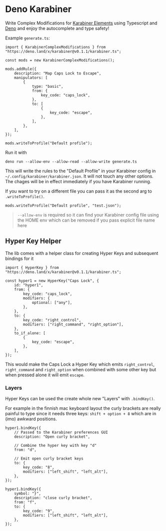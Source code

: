 # Deno Karabiner

Write Complex Modifications for [Karabiner
Elements](https://karabiner-elements.pqrs.org/) using Typescript and
[Deno](https://deno.land/) and enjoy the autocomplete and type safety!

Example `generate.ts`:

```tsx
import { KarabinerComplexModifications } from "https://deno.land/x/karabiner@v0.1.1/karabiner.ts";

const mods = new KarabinerComplexModifications();

mods.addRule({
    description: "Map Caps Lock to Escape",
    manipulators: [
        {
            type: "basic",
            from: {
                key_code: "caps_lock",
            },
            to: [
                {
                    key_code: "escape",
                },
            ],
        },
    ],
});

mods.writeToProfile("Default profile");
```

Run it with

```
deno run --allow-env --allow-read --allow-write generate.ts
```

This will write the rules to the "Default Profile" in your Karabiner config
in `~/.config/karabiner/karabiner.json`. It will not touch any other options.
The chages will be in effect immediately if you have Karabiner running.

If you want to try on a different file you can pass it as the second arg to
`.writeToProfile()`.

```tsx
mods.writeToProfile("Default profile", "test.json");
```

> `--allow-env` is required so it can find your Karabiner config file using
> the HOME env which can be removed if you pass explicit file name here

## Hyper Key Helper

The lib comes with a helper class for creating Hyper Keys and subsequent
bindings for it

```tsx
import { HyperKey } from "https://deno.land/x/karabiner@v0.1.1/karabiner.ts";

const hyper1 = new HyperKey("Caps Lock", {
    id: "hyper1",
    from: {
        key_code: "caps_lock",
        modifiers: {
            optional: ["any"],
        },
    },
    to: {
        key_code: "right_control",
        modifiers: ["right_command", "right_option"],
    },
    to_if_alone: [
        {
            key_code: "escape",
        },
    ],
});
```

This would make the Caps Lock a Hyper Key which emits `right_control`,
`right_command` and `right_option` when combined with some other key but when
pressed alone it will emit `escape`.

### Layers

Hyper Keys can be used the create whole new "Layers" with `.bindKey()`.

For example in the finnish mac keyboard layout the curly brackets are really
painful to type since it needs three keys: `shift + option + 8` which are in
(imo) awkward positions.

```tsx
hyper1.bindKey({
    // Passed to the Karabiner preferences GUI
    description: "Open curly bracket",

    // Combine the hyper key with key "d"
    from: "d",

    // Emit open curly bracket keys
    to: {
        key_code: "8",
        modifiers: ["left_shift", "left_alt"],
    },
});

hyper1.bindKey({
    symbol: "}",
    description: "close curly bracket",
    from: "f",
    to: {
        key_code: "9",
        modifiers: ["left_shift", "left_alt"],
    },
});
```
